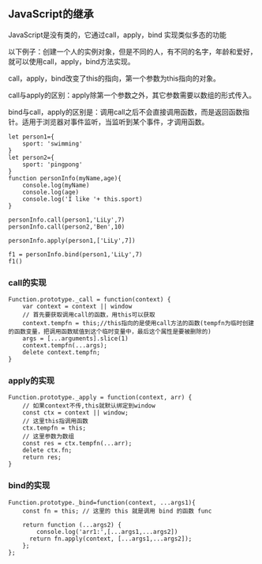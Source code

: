 ## JavaScript的继承
JavaScript是没有类的，它通过call，apply，bind 实现类似多态的功能

以下例子：创建一个人的实例对象，但是不同的人，有不同的名字，年龄和爱好，就可以使用call，apply，bind方法实现。

call，apply，bind改变了this的指向，第一个参数为this指向的对象。

call与apply的区别：apply除第一个参数之外，其它参数需要以数组的形式传入。

bind与call，apply的区别是：调用call之后不会直接调用函数，而是返回函数指针。适用于浏览器对事件监听，当监听到某个事件，才调用函数。
```
let person1={
    sport: 'swimming'
}
let person2={
    sport: 'pingpong'
}
function personInfo(myName,age){
    console.log(myName)
    console.log(age)
    console.log('I like '+ this.sport)
}

personInfo.call(person1,'LiLy',7)
personInfo.call(person2,'Ben',10)

personInfo.apply(person1,['LiLy',7])

f1 = personInfo.bind(person1,'LiLy',7)
f1()
```
### call的实现
```
Function.prototype._call = function(context) {
    var context = context || window
    // 首先要获取调用call的函数，用this可以获取
    context.tempfn = this;//this指向的是使用call方法的函数(tempfn为临时创建的函数变量，把调用函数赋值到这个临时变量中，最后这个属性是要被删除的)
    args = [...arguments].slice(1)
    context.tempfn(...args);
    delete context.tempfn;
}
```
### apply的实现
```
Function.prototype._apply = function(context, arr) {
    // 如果context不传,this就默认绑定到window
    const ctx = context || window;
    // 这里this指调用函数
    ctx.tempfn = this;
    // 这里参数为数组
    const res = ctx.tempfn(...arr);
    delete ctx.fn;
    return res;
}
```
### bind的实现

```
Function.prototype._bind=function(context, ...args1){
    const fn = this; // 这里的 this 就是调用 bind 的函数 func
    
    return function (...args2) {
        console.log('arr1:',[...args1,...args2])
      return fn.apply(context, [...args1,...args2]);
    };
};
```
